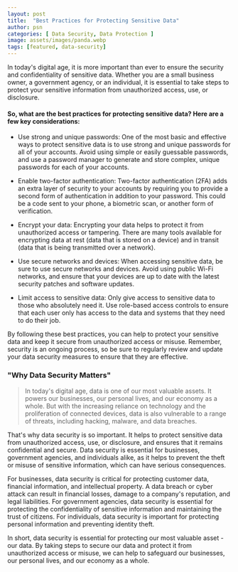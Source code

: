 ```yaml
---
layout: post
title:  "Best Practices for Protecting Sensitive Data"
author: psn
categories: [ Data Security, Data Protection ]
image: assets/images/panda.webp
tags: [featured, data-security]
---
```


In today's digital age, it is more important than ever to ensure the security and confidentiality of sensitive data. Whether you are a small business owner, a government agency, or an individual, it is essential to take steps to protect your sensitive information from unauthorized access, use, or disclosure.

#### So, what are the best practices for protecting sensitive data? Here are a few key considerations:


* Use strong and unique passwords: One of the most basic and effective ways to protect sensitive data is to use strong and unique passwords for all of your accounts. Avoid using simple or easily guessable passwords, and use a password manager to generate and store complex, unique passwords for each of your accounts.

* Enable two-factor authentication: Two-factor authentication (2FA) adds an extra layer of security to your accounts by requiring you to provide a second form of authentication in addition to your password. This could be a code sent to your phone, a biometric scan, or another form of verification.

* Encrypt your data: Encrypting your data helps to protect it from unauthorized access or tampering. There are many tools available for encrypting data at rest (data that is stored on a device) and in transit (data that is being transmitted over a network).

* Use secure networks and devices: When accessing sensitive data, be sure to use secure networks and devices. Avoid using public Wi-Fi networks, and ensure that your devices are up to date with the latest security patches and software updates.

* Limit access to sensitive data: Only give access to sensitive data to those who absolutely need it. Use role-based access controls to ensure that each user only has access to the data and systems that they need to do their job.

By following these best practices, you can help to protect your sensitive data and keep it secure from unauthorized access or misuse. Remember, security is an ongoing process, so be sure to regularly review and update your data security measures to ensure that they are effective.

### "Why Data Security Matters"

>In today's digital age, data is one of our most valuable assets. It powers our businesses, our personal lives, and our economy as a whole. But with the increasing reliance on technology and the proliferation of connected devices, data is also vulnerable to a range of threats, including hacking, malware, and data breaches.

That's why data security is so important. It helps to protect sensitive data from unauthorized access, use, or disclosure, and ensures that it remains confidential and secure. Data security is essential for businesses, government agencies, and individuals alike, as it helps to prevent the theft or misuse of sensitive information, which can have serious consequences.

For businesses, data security is critical for protecting customer data, financial information, and intellectual property. A data breach or cyber attack can result in financial losses, damage to a company's reputation, and legal liabilities. For government agencies, data security is essential for protecting the confidentiality of sensitive information and maintaining the trust of citizens. For individuals, data security is important for protecting personal information and preventing identity theft.

In short, data security is essential for protecting our most valuable asset - our data. By taking steps to secure our data and protect it from unauthorized access or misuse, we can help to safeguard our businesses, our personal lives, and our economy as a whole.


